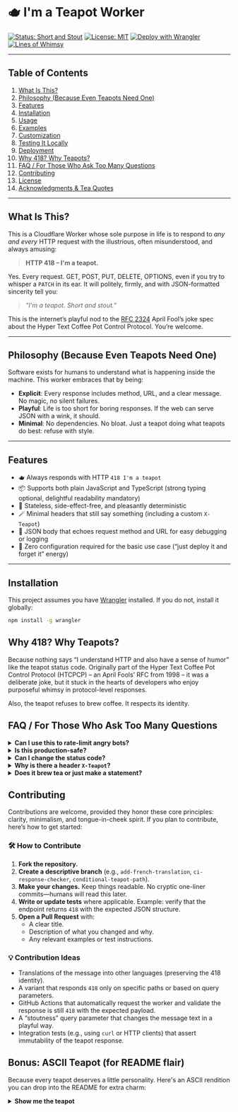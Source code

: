 # 🫖 I'm a Teapot Worker

[![Status: Short and Stout](https://img.shields.io/badge/status-short_and_stout-yellow)](https://developer.mozilla.org/en-US/docs/Web/HTTP/Status/418)
[![License: MIT](https://img.shields.io/badge/license-MIT-blue.svg)](LICENSE)
[![Deploy with Wrangler](https://img.shields.io/badge/deploy-wrangler-brightgreen)](#deployment)
[![Lines of Whimsy](https://img.shields.io/badge/length-very--long-orange)](#readme)

---

## Table of Contents

1. [What Is This?](#what-is-this)
2. [Philosophy (Because Even Teapots Need One)](#philosophy-because-even-teapots-need-one)
3. [Features](#features)
4. [Installation](#installation)
5. [Usage](#usage)
6. [Examples](#examples)
7. [Customization](#customization)
8. [Testing It Locally](#testing-it-locally)
9. [Deployment](#deployment)
10. [Why 418? Why Teapots?](#why-418-why-teapots)
11. [FAQ / For Those Who Ask Too Many Questions](#faq--for-those-who-ask-too-many-questions)
12. [Contributing](#contributing)
13. [License](#license)
14. [Acknowledgments & Tea Quotes](#acknowledgments--tea-quotes)

---

## What Is This?

This is a Cloudflare Worker whose sole purpose in life is to respond to *any and every* HTTP request with the illustrious, often misunderstood, and always amusing:

> **HTTP 418 – I'm a teapot.**

Yes. Every request. GET, POST, PUT, DELETE, OPTIONS, even if you try to whisper a `PATCH` in its ear. It will politely, firmly, and with JSON-formatted sincerity tell you:

> *"I'm a teapot. Short and stout."*

This is the internet’s playful nod to the [RFC 2324](https://datatracker.ietf.org/doc/html/rfc2324) April Fool’s joke spec about the Hyper Text Coffee Pot Control Protocol. You’re welcome.

---

## Philosophy (Because Even Teapots Need One)

Software exists for humans to understand what is happening inside the machine. This worker embraces that by being:

- **Explicit**: Every response includes method, URL, and a clear message. No magic, no silent failures.
- **Playful**: Life is too short for boring responses. If the web can serve JSON with a wink, it should.
- **Minimal**: No dependencies. No bloat. Just a teapot doing what teapots do best: refuse with style.

---

## Features

- 🫖 Always responds with HTTP `418 I'm a teapot`
- 📦 Supports both plain JavaScript and TypeScript (strong typing optional, delightful readability mandatory)
- 🔁 Stateless, side-effect-free, and pleasantly deterministic
- 🪄 Minimal headers that still say something (including a custom `X-Teapot`)
- 🧪 JSON body that echoes request method and URL for easy debugging or logging
- 🚀 Zero configuration required for the basic use case (“just deploy it and forget it” energy)

---

## Installation

This project assumes you have [Wrangler](https://developers.cloudflare.com/workers/wrangler/) installed. If you do not, install it globally:

```bash
npm install -g wrangler
```

## Why 418? Why Teapots?
Because nothing says “I understand HTTP and also have a sense of humor” like the teapot status code. Originally part of the Hyper Text Coffee Pot Control Protocol (HTCPCP) – an April Fools’ RFC from 1998 – it was a deliberate joke, but it stuck in the hearts of developers who enjoy purposeful whimsy in protocol-level responses.

Also, the teapot refuses to brew coffee. It respects its identity.

## FAQ / For Those Who Ask Too Many Questions

<details>
<summary><strong>Can I use this to rate-limit angry bots?</strong></summary>

Yes. Let aggressive scrapers hit the teapot and they’ll be gently reminded they’re talking to the wrong appliance. You can front it with a router or middleware that conditionally routes some traffic here.
</details>

<details>
<summary><strong>Is this production-safe?</strong></summary>

If your production requirement is “always return `418 I'm a teapot`,” then absolutely. For anything else, pair it with a real backend or conditional logic. The core worker is stateless, fast, and side-effect-free.
</details>

<details>
<summary><strong>Can I change the status code?</strong></summary>

The project’s spirit is built around `418`. Changing it is technically trivial (edit the status in the response), but philosophically a slight betrayal. Fork it, evolve it, and own that decision.
</details>

<details>
<summary><strong>Why is there a header <code>X-Teapot</code>?</strong></summary>

Because the teapot wants to be recognized. It’s subtle swagger for HTTP headers—an explicit signal that you’ve hit the whimsical endpoint.
</details>

<details>
<summary><strong>Does it brew tea or just make a statement?</strong></summary>

It is a teapot in spirit, not in function. Its job is to refuse gracefully with a wink and a well-structured JSON payload. Brewing is outside its contract.
</details>

## Contributing

Contributions are welcome, provided they honor these core principles: clarity, minimalism, and tongue-in-cheek spirit. If you plan to contribute, here’s how to get started:

### 🛠️ How to Contribute

1. **Fork the repository.**
2. **Create a descriptive branch** (e.g., `add-french-translation`, `ci-response-checker`, `conditional-teapot-path`).
3. **Make your changes.** Keep things readable. No cryptic one-liner commits—humans will read this later.
4. **Write or update tests** where applicable. Example: verify that the endpoint returns `418` with the expected JSON structure.
5. **Open a Pull Request** with:
   - A clear title.
   - Description of what you changed and why.
   - Any relevant examples or test instructions.

### 💡 Contribution Ideas

- Translations of the message into other languages (preserving the 418 identity).
- A variant that responds `418` only on specific paths or based on query parameters.
- GitHub Actions that automatically request the worker and validate the response is still `418` with the expected payload.
- A “stoutness” query parameter that changes the message text in a playful way.
- Integration tests (e.g., using `curl` or HTTP clients) that assert immutability of the teapot response.



## Bonus: ASCII Teapot (for README flair)

Because every teapot deserves a little personality. Here's an ASCII rendition you can drop into the README for extra charm:

<details>
<summary><strong>Show me the teapot</strong></summary>

```bash

   (
    )     (
     ___...--'`-.
  .-'          /
 /   .------.  \
|   /        \  |
|  |  .----.  | |
 \  \_/____\_/ /
  '._        _.'
     `''''''`
```

</details>
